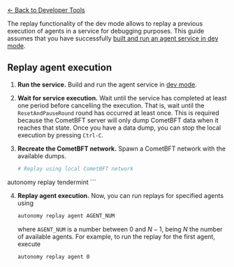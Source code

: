 [← Back to Developer Tools](../index.md)

The replay functionality of the dev mode allows to replay a previous execution of agents in a service for debugging purposes. This guide assumes that you have successfully [built and run an agent service in dev mode](./dev_mode.md#build-and-run-an-agent-service-in-dev-mode).

## Replay agent execution

1. **Run the service.** Build and run the agent service in [dev mode](./dev_mode.md#build-and-run-an-agent-service-in-dev-mode).

2. **Wait for service execution.** Wait until the service has completed at least one period before cancelling the execution. That is, wait until the `ResetAndPauseRound` round has occurred at least once. This is required because the CometBFT server will only dump CometBFT data when it reaches that state. Once you have a data dump, you can stop the local execution by pressing `Ctrl-C`.

3. **Recreate the CometBFT network.** Spawn a CometBFT network with the available dumps.

    ```bash
    # Replay using local CometBFT network
autonomy replay tendermint
    ```

4. **Replay agent execution.** Now, you can run replays for specified agents using

    ```bash
    autonomy replay agent AGENT_NUM
    ```

    where `AGENT_NUM` is a number between 0 and $N-1$, being $N$ the number of available agents. For example, to run the replay for the first agent, execute

    ```bash
    autonomy replay agent 0
    ```
